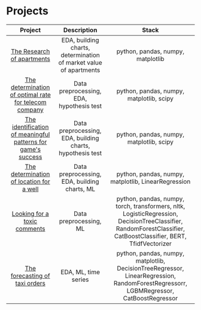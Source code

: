 # Projects

|Project|Description|Stack|
|:------:|:---:|:-----------:|
|[The Research of apartments](yandex.project2.ipynb)|EDA, building charts, determination of market value of apartments|python, pandas, numpy, matplotlib|
|[The determination of optimal rate for telecom company](yandex.project3.ipynb)|Data preprocessing, EDA, hypothesis test|python, pandas, numpy, matplotlib, scipy|
|[The identification of meaningful patterns for game's success](yandex.project4.ipynb)|Data preprocessing, EDA, building charts, hypothesis test|python, pandas, numpy, matplotlib, scipy|
|[The determination of location for a well](yandex.project7.ipynb)|Data preprocessing, EDA, building charts, ML|python, pandas, numpy, matplotlib, LinearRegression|
|[Looking for a toxic comments](https://github.com/kateriinaa/Projects/blob/main/%D0%9F%D0%A0%D0%9E%D0%95%D0%9A%D0%A2%20%D0%92%D0%B8%D0%BA%D0%B8%D1%88%D0%BE%D0%BF%20bert.ipynb)|Data preprocessing, ML|python, pandas, numpy,  torch, transformers, nltk, LogisticRegression, DecisionTreeClassifier, RandomForestClassifier, CatBoostClassifier, BERT, TfidfVectorizer|
|[The forecasting of taxi orders](https://github.com/kateriinaa/Projects/blob/main/yandex.project10.%D0%B2%D1%80%D0%B5%D0%BC%D0%B5%D0%BD%D0%BD%D1%8B%D0%B5%20%D1%80%D1%8F%D0%B4%D1%8B.ipynb)|EDA, ML, time series|python, pandas, numpy, matplotlib, DecisionTreeRegressor, LinearRegression, RandomForestRegressorr, LGBMRegressor, CatBoostRegressor|
